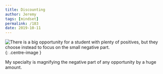 ```yaml
---
title: Discounting
author: Jeremy
tags: [mindset]
permalink: /183
date: 2019-10-11
---
```


![There is a big opportunity for a student with plenty of positives, but they choose instead to focus on the small negative part.](https://res.cloudinary.com/dh3hm8pb7/image/upload/c_scale,q_auto:best,w_615/v1535842782/Handwaving/Published/Discounting.png){: .centre-image }

My specialty is magnifying the negative part of any opportunity by a huge amount.
